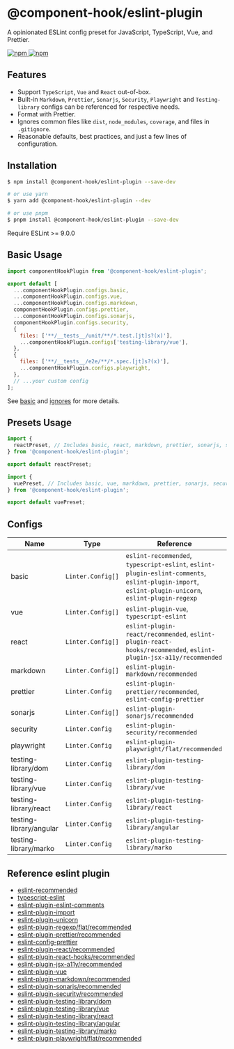 # @component-hook/eslint-plugin

A opinionated ESLint config preset for JavaScript, TypeScript, Vue, and Prettier.

<p>
  <a href="https://npm-stat.com/charts.html?package=@component-hook/eslint-plugin">
    <img src="https://img.shields.io/npm/dm/@component-hook/eslint-plugin.svg" alt="npm"/>
  </a>
  <a href="https://www.npmjs.com/package/@component-hook/eslint-plugin">
    <img src="https://img.shields.io/npm/v/@component-hook/eslint-plugin.svg" alt="npm"/>
  </a>
</p>

## Features

- Support `TypeScript`, `Vue` and `React` out-of-box.
- Built-in `Markdown`, `Prettier`, `Sonarjs`, `Security`, `Playwright` and `Testing-library` configs can be referenced for respective needs.
- Format with Prettier.
- Ignores common files like `dist`, `node_modules`, `coverage`, and files in `.gitignore`.
- Reasonable defaults, best practices, and just a few lines of configuration.

## Installation

```bash
$ npm install @component-hook/eslint-plugin --save-dev

# or use yarn
$ yarn add @component-hook/eslint-plugin --dev

# or use pnpm
$ pnpm install @component-hook/eslint-plugin --save-dev
```

Require ESLint >= 9.0.0

## Basic Usage

```js
import componentHookPlugin from '@component-hook/eslint-plugin';

export default [
  ...componentHookPlugin.configs.basic,
  ...componentHookPlugin.configs.vue,
  ...componentHookPlugin.configs.markdown,
  componentHookPlugin.configs.prettier,
  ...componentHookPlugin.configs.sonarjs,
  componentHookPlugin.configs.security,
  {
    files: ['**/__tests__/unit/**/*.test.[jt]s?(x)'],
    ...componentHookPlugin.configs['testing-library/vue'],
  },
  {
    files: ['**/__tests__/e2e/**/*.spec.[jt]s?(x)'],
    ...componentHookPlugin.configs.playwright,
  },
  // ...your custom config
];
```

See [basic](./index.ts) and [ignores](./configs/ignores.ts) for more details.

## Presets Usage

```js
import {
  reactPreset, // Includes basic, react, markdown, prettier, sonarjs, security configs
} from '@component-hook/eslint-plugin';

export default reactPreset;
```

```js
import {
  vuePreset, // Includes basic, vue, markdown, prettier, sonarjs, security configs
} from '@component-hook/eslint-plugin';

export default vuePreset;
```

## Configs

| Name                    | Type              | Reference                                                                                                                                           |
| ----------------------- | ----------------- | --------------------------------------------------------------------------------------------------------------------------------------------------- |
| basic                   | `Linter.Config[]` | `eslint-recommended`, `typescript-eslint`, `eslint-plugin-eslint-comments`, `eslint-plugin-import`, `eslint-plugin-unicorn`, `eslint-plugin-regexp` |
| vue                     | `Linter.Config[]` | `eslint-plugin-vue`, `typescript-eslint`                                                                                                            |
| react                   | `Linter.Config[]` | `eslint-plugin-react/recommended`, `eslint-plugin-react-hooks/recommended`, `eslint-plugin-jsx-a11y/recommended`                                    |
| markdown                | `Linter.Config[]` | `eslint-plugin-markdown/recommended`                                                                                                                |
| prettier                | `Linter.Config`   | `eslint-plugin-prettier/recommended`, `eslint-config-prettier`                                                                                      |
| sonarjs                 | `Linter.Config[]` | `eslint-plugin-sonarjs/recommended`                                                                                                                 |
| security                | `Linter.Config`   | `eslint-plugin-security/recommended`                                                                                                                |
| playwright              | `Linter.Config`   | `eslint-plugin-playwright/flat/recommended`                                                                                                         |
| testing-library/dom     | `Linter.Config`   | `eslint-plugin-testing-library/dom`                                                                                                                 |
| testing-library/vue     | `Linter.Config`   | `eslint-plugin-testing-library/vue`                                                                                                                 |
| testing-library/react   | `Linter.Config`   | `eslint-plugin-testing-library/react`                                                                                                               |
| testing-library/angular | `Linter.Config`   | `eslint-plugin-testing-library/angular`                                                                                                             |
| testing-library/marko   | `Linter.Config`   | `eslint-plugin-testing-library/marko`                                                                                                               |

## Reference eslint plugin

- [eslint-recommended](https://github.com/eslint/eslint/blob/main/packages/js/src/configs/eslint-recommended.js)
- [typescript-eslint](https://github.com/typescript-eslint/typescript-eslint)
- [eslint-plugin-eslint-comments](https://github.com/eslint-community/eslint-plugin-eslint-comments/blob/main/lib/configs/recommended.js)
- [eslint-plugin-import](https://github.com/import-js/eslint-plugin-import)
- [eslint-plugin-unicorn](https://github.com/sindresorhus/eslint-plugin-unicorn)
- [eslint-plugin-regexp/flat/recommended](https://github.com/ota-meshi/eslint-plugin-regexp/blob/master/lib/configs/flat/recommended.ts)
- [eslint-plugin-prettier/recommended](https://github.com/prettier/eslint-plugin-prettier/blob/master/recommended.js)
- [eslint-config-prettier](https://github.com/prettier/eslint-config-prettier/blob/main/index.js)
- [eslint-plugin-react/recommended](https://github.com/jsx-eslint/eslint-plugin-react/blob/master/configs/recommended.js)
- [eslint-plugin-react-hooks/recommended](https://github.com/facebook/react/blob/main/packages/eslint-plugin-react-hooks/src/index.js)
- [eslint-plugin-jsx-a11y/recommended](https://github.com/jsx-eslint/eslint-plugin-jsx-a11y/blob/main/src/index.js)
- [eslint-plugin-vue](https://github.com/vuejs/eslint-plugin-vue)
- [eslint-plugin-markdown/recommended](https://github.com/eslint/markdown/blob/main/src/index.js)
- [eslint-plugin-sonarjs/recommended](https://github.com/SonarSource/eslint-plugin-sonarjs/blob/master/src/index.ts)
- [eslint-plugin-security/recommended](https://github.com/eslint-community/eslint-plugin-security/blob/main/index.js)
- [eslint-plugin-testing-library/dom](https://github.com/testing-library/eslint-plugin-testing-library/blob/main/lib/configs/dom.ts)
- [eslint-plugin-testing-library/vue](https://github.com/testing-library/eslint-plugin-testing-library/blob/main/lib/configs/vue.ts)
- [eslint-plugin-testing-library/react](https://github.com/testing-library/eslint-plugin-testing-library/blob/main/lib/configs/react.ts)
- [eslint-plugin-testing-library/angular](https://github.com/testing-library/eslint-plugin-testing-library/blob/main/lib/configs/angular.ts)
- [eslint-plugin-testing-library/marko](https://github.com/testing-library/eslint-plugin-testing-library/blob/main/lib/configs/marko.ts)
- [eslint-plugin-playwright/flat/recommended](https://github.com/playwright-community/eslint-plugin-playwright/blob/main/src/index.ts)
